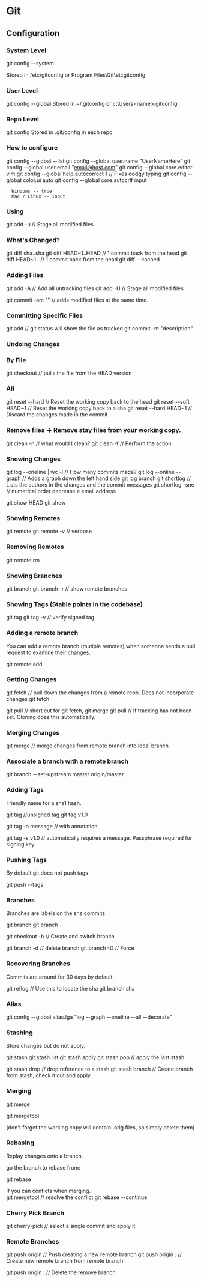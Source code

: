 # Git

## Configuration

### System Level

git config --system

Stored in /etc/gitconfig or Program Files\Git\etcgitconfig

### User Level

git config --global
Stored in ~/.gitconfig or c:\Users\<name>\.gitconfig

### Repo Level

git config
Stored in .git/config in each repo

### How to configure

git config --global --list
git config --global user.name "UserNameHere"
git config --global user.email "email@host.com"
git config --global core.editor vim
git config --global help.autocorrect 1 // Fixes dodgy typing
git config --global color.ui auto
git config --global core.autocrlf input

      Windows -- true
      Mac / Linux -- input 

### Using

git add -u // Stage all modified files.

### What's Changed?

git diff sha..sha
git diff HEAD~1..HEAD // 1 commit back from the head
git diff HEAD~1..     // 1 commit back from the head
git diff --cached

### Adding Files

git add -A  // Add all untracking files
git add -U  // Stage all modified files

git commit -am "" // adds modified files at the same time.

### Committing Specific Files

git add <filename> // git status will show the file as tracked
git commit -m "description"

### Undoing Changes

### By File

git checkout <filename> // pulls the file from the HEAD version

### All

git reset --hard // Reset the working copy back to the head
git reset --soft HEAD~1 // Reset the working copy back to a sha
git reset --hard HEAD~1 // Discard the changes made in the commit

### Remove files -> Remove stay files from your working copy.

git clean -n // what would I clean?
git clean -f // Perform the action

### Showing Changes

git log --oneline | wc -l // How many commits made?
git log --online --graph  // Adds a graph down the left hand side
git log branch
git shortlog // Lists the authors in the changes and the commit messages
git shortlog -sne // numerical order decrease e email address

git show HEAD
git show <SHA>

### Showing Remotes

git remote
git remote -v // verbose

### Removing Remotes

git remote rm <name>

### Showing Branches

git branch
git branch -r // show remote branches

### Showing Tags (Stable points in the codebase)

git tag
git tag -v <tagname> // verify signed tag

### Adding a remote branch
You can add a remote branch (mutiple remotes) when someone sends a pull request to examine their changes.

git remote add <origin> <location>

### Getting Changes

git fetch // pull down the changes from a remote repo.  Does not incorporate changes
git fetch <remote>

git pull // short cut for git fetch, git merge
git pull <remotebranch> <localbranch> // If tracking has not been set.  Cloning does this automatically.

### Merging Changes

git merge <remote> // merge changes from remote branch into local branch

### Associate a branch with a remote branch
git branch --set-upstream master origin/master

### Adding Tags
Friendly name for a sha1 hash.

git tag <name> //unsigned tag
git tag v1.0

git tag -a message // with annotation

git tag -s v1.0 // automatically requires a message.  Passphrase required for signing key.

### Pushing Tags
By default git does not push tags

git push --tags

### Branches
Branches are labels on the sha commits

git branch <feature name> 
git branch <feature name> <sha>

git checkout -b <name> // Create and switch branch

git branch -d <name> // delete branch
git branch -D <name> // Force

### Recovering Branches
Commits are around for 30 days by default.

git reflog // Use this to locate the sha
git branch <name> sha

### Alias 

git config --global alias.lga "log --graph --oneline --all --decorate"

### Stashing
Store changes but do not apply.

git stash
git stash list
git stash apply 
git stash pop // apply the last stash

git stash drop // drop reference to a stash
git stash branch <x> // Create branch from stash, check it out and apply.

### Merging
git merge <branch to pull changes from>

git mergetool

(don't forget the working copy will contain .orig files, so simply delete them)

### Rebasing
Replay changes onto a branch.

go the branch to rebase from:

git rebase <targetbranchname>

If you can conficts when merging.  
  git mergetool // resolve the conflict
  git rebase --continue

### Cherry Pick Branch
git cherry-pick <sha> // select a single commit and apply it.

### Remote Branches
git push origin <branchname> // Push creating a new remote branch
git push origin <branchname>:<branchname> // Create new remote branch from remote branch

git push origin :<branchname> // Delete the remove branch


